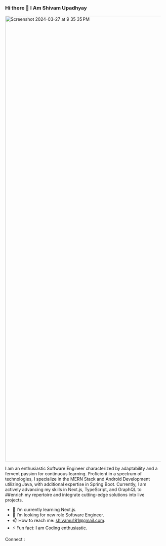 ### Hi there 👋 I Am Shivam Upadhyay
<img width="1440" alt="Screenshot 2024-03-27 at 9 35 35 PM" src="https://github.com/shivamupadhyay403/shivamupadhyay403/assets/88397287/2e1de7e1-ca6e-4389-9e86-80b97c7a455d">


 I am an enthusiastic Software Engineer characterized by adaptability and a fervent passion for continuous learning. Proficient in a spectrum of technologies, I specialize in the MERN Stack and Android Development utilizing Java, with additional expertise in Spring Boot. Currently, I am actively advancing my skills in Next.js, TypeScript, and GraphQL to ##enrich my repertoire and integrate cutting-edge solutions into live projects.
 
- 🌱 I’m currently learning Next.js.
- 👯 I’m looking for new role Software Engineer.
- 📫 How to reach me: shivamu181@gmail.com.
- ⚡ Fun fact: I am Coding enthusiastic.

Connect : 

<!--
**shivamupadhyay403/shivamupadhyay403** is a ✨ _special_ ✨ repository because its `README.md` (this file) appears on your GitHub profile.

Here are some ideas to get you started:

- 🔭 I’m currently working on ...
- 🌱 I’m currently learning React ...
- 👯 I’m looking for new role Software Engineer ...
- 📫 How to reach me: shivamu181@gmail.com
- ⚡ Fun fact: I am Coding enthusiastic...
-->
